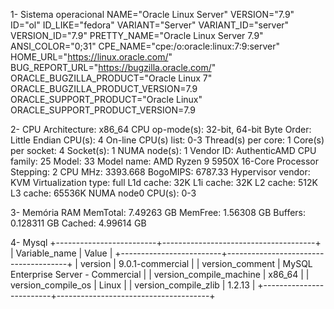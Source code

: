 1- Sistema operacional
NAME="Oracle Linux Server"
VERSION="7.9"
ID="ol"
ID_LIKE="fedora"
VARIANT="Server"
VARIANT_ID="server"
VERSION_ID="7.9"
PRETTY_NAME="Oracle Linux Server 7.9"
ANSI_COLOR="0;31"
CPE_NAME="cpe:/o:oracle:linux:7:9:server"
HOME_URL="https://linux.oracle.com/"
BUG_REPORT_URL="https://bugzilla.oracle.com/"
ORACLE_BUGZILLA_PRODUCT="Oracle Linux 7"
ORACLE_BUGZILLA_PRODUCT_VERSION=7.9
ORACLE_SUPPORT_PRODUCT="Oracle Linux"
ORACLE_SUPPORT_PRODUCT_VERSION=7.9

2- CPU
Architecture:          x86_64
CPU op-mode(s):        32-bit, 64-bit
Byte Order:            Little Endian
CPU(s):                4
On-line CPU(s) list:   0-3
Thread(s) per core:    1
Core(s) per socket:    4
Socket(s):             1
NUMA node(s):          1
Vendor ID:             AuthenticAMD
CPU family:            25
Model:                 33
Model name:            AMD Ryzen 9 5950X 16-Core Processor
Stepping:              2
CPU MHz:               3393.668
BogoMIPS:              6787.33
Hypervisor vendor:     KVM
Virtualization type:   full
L1d cache:             32K
L1i cache:             32K
L2 cache:              512K
L3 cache:              65536K
NUMA node0 CPU(s):     0-3

3- Memória RAM
MemTotal:  7.49263 GB
MemFree:   1.56308 GB
Buffers:   0.128311 GB
Cached:    4.99614 GB

4- Mysql
+-------------------------+--------------------------------------+
| Variable_name           | Value                                |
+-------------------------+--------------------------------------+
| version                 | 9.0.1-commercial                     |
| version_comment         | MySQL Enterprise Server - Commercial |
| version_compile_machine | x86_64                               |
| version_compile_os      | Linux                                |
| version_compile_zlib    | 1.2.13                               |
+-------------------------+--------------------------------------+
